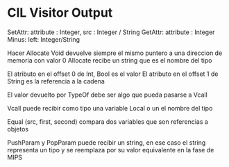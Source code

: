 # CIL Visitor Output
SetAttr: attribute : Integer,   src : Integer / String
GetAttr: attribute : Integer
Minus: left: Integer/String

Hacer Allocate Void devuelve siempre el mismo puntero a una direccion de memoria con valor 0
Allocate recibe un string que es el nombre del tipo

El atributo en el offset 0 de Int, Bool es el valor
El atributo en el offset 1 de String es la referencia a la cadena

El valor devuelto por TypeOf debe ser algo que pueda pasarse a Vcall

Vcall puede recibir como tipo una variable Local o un el nombre del tipo

Equal (src, first, second) compara dos variables que son referencias a objetos

PushParam y PopParam puede recibir un string, en ese caso el string representa un tipo y se reemplaza por su valor equivalente en la fase de MIPS